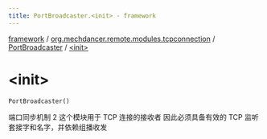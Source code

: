 ```yaml
---
title: PortBroadcaster.<init> - framework
---
```


[framework](../../index.html) / [org.mechdancer.remote.modules.tcpconnection](../index.html) / [PortBroadcaster](index.html) / [&lt;init&gt;](./-init-.html)

# &lt;init&gt;

`PortBroadcaster()`

端口同步机制 2
这个模块用于 TCP 连接的接收者
因此必须具备有效的 TCP 监听套接字和名字，并依赖组播收发


